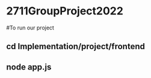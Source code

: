 # 2711GroupProject2022

#To run our project

## cd Implementation/project/frontend

## node app.js

